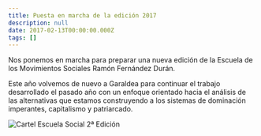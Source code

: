 ```yaml
---
title: Puesta en marcha de la edición 2017
description: null
date: 2017-02-13T00:00:00.000Z
tags: []
---
```


Nos ponemos en marcha para preparar una nueva edición de la Escuela de los Movimientos Sociales Ramón Fernández Durán.

Este año volvemos de nuevo a Garaldea para continuar el trabajo desarrollado el pasado año con un enfoque orientado hacia el análisis de las alternativas que estamos construyendo a los sistemas de dominación imperantes, capitalismo y patriarcado.

<img class="figure" src="/images/cartel_escuela_2017.jpg" alt="Cartel Escuela Social 2ª Edición"/>
